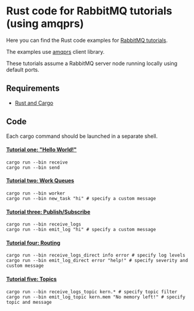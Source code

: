 # Rust code for RabbitMQ tutorials (using amqprs)

Here you can find the Rust code examples for [RabbitMQ
tutorials](https://www.rabbitmq.com/getstarted.html).

The examples use [amqprs](https://github.com/gftea/amqprs) client library.

These tutorials assume a RabbitMQ server node running locally using default ports.

## Requirements

* [Rust and Cargo](https://www.rust-lang.org/tools/install)

## Code
Each cargo command should be launched in a separate shell.

#### [Tutorial one: "Hello World!"](https://www.rabbitmq.com/tutorials/tutorial-one-python.html)

    cargo run --bin receive
    cargo run --bin send

#### [Tutorial two: Work Queues](https://www.rabbitmq.com/tutorials/tutorial-two-python.html)

    cargo run --bin worker
    cargo run --bin new_task "hi" # specify a custom message

#### [Tutorial three: Publish/Subscribe](https://www.rabbitmq.com/tutorials/tutorial-three-python.html)

    cargo run --bin receive_logs
    cargo run --bin emit_log "hi" # specify a custom message

#### [Tutorial four: Routing](https://www.rabbitmq.com/tutorials/tutorial-four-python.html)

    cargo run --bin receive_logs_direct info error # specify log levels
    cargo run --bin emit_log_direct error "help!" # specify severity and custom message

#### [Tutorial five: Topics](https://www.rabbitmq.com/tutorials/tutorial-five-python.html)

    cargo run --bin receive_logs_topic kern.* # specify topic filter
    cargo run --bin emit_log_topic kern.mem "No memory left!" # specify topic and message
